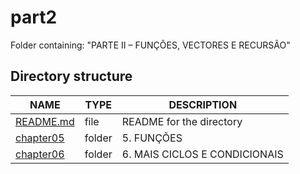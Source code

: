 # part2

Folder containing: "PARTE II – FUNÇÔES, VECTORES E RECURSÃO"



## Directory structure

| NAME        | TYPE   | DESCRIPTION                     |
| ----------- | ------ | ------------------------------- |
| [README.md] | file   | README for the directory        |
| [chapter05] | folder | 5. FUNÇÕES                      |
| [chapter06] | folder | 6. MAIS CICLOS E CONDICIONAIS   |


[README.md]: ./README.md
[chapter05]: ./chapter05
[chapter06]: ./chapter06
